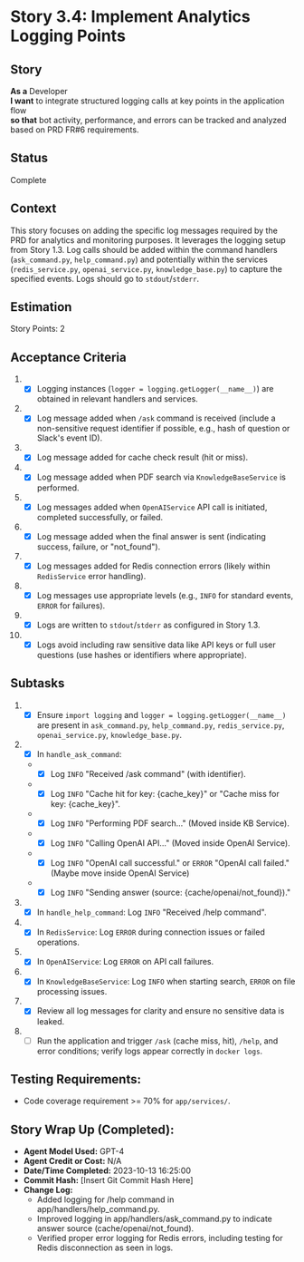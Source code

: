 # Story 3.4: Implement Analytics Logging Points

## Story

**As a** Developer\
**I want** to integrate structured logging calls at key points in the application flow\
**so that** bot activity, performance, and errors can be tracked and analyzed based on PRD FR#6 requirements.

## Status
Complete

## Context

This story focuses on adding the specific log messages required by the PRD for analytics and monitoring purposes. It leverages the logging setup from Story 1.3. Log calls should be added within the command handlers (`ask_command.py`, `help_command.py`) and potentially within the services (`redis_service.py`, `openai_service.py`, `knowledge_base.py`) to capture the specified events. Logs should go to `stdout`/`stderr`.

## Estimation

Story Points: 2

## Acceptance Criteria

1.  - [X] Logging instances (`logger = logging.getLogger(__name__)`) are obtained in relevant handlers and services.
2.  - [X] Log message added when `/ask` command is received (include a non-sensitive request identifier if possible, e.g., hash of question or Slack's event ID).
3.  - [X] Log message added for cache check result (hit or miss).
4.  - [X] Log message added when PDF search via `KnowledgeBaseService` is performed.
5.  - [X] Log messages added when `OpenAIService` API call is initiated, completed successfully, or failed.
6.  - [X] Log message added when the final answer is sent (indicating success, failure, or "not_found").
7.  - [X] Log messages added for Redis connection errors (likely within `RedisService` error handling).
8.  - [X] Log messages use appropriate levels (e.g., `INFO` for standard events, `ERROR` for failures).
9.  - [X] Logs are written to `stdout`/`stderr` as configured in Story 1.3.
10. - [X] Logs avoid including raw sensitive data like API keys or full user questions (use hashes or identifiers where appropriate).

## Subtasks

1.  - [X] Ensure `import logging` and `logger = logging.getLogger(__name__)` are present in `ask_command.py`, `help_command.py`, `redis_service.py`, `openai_service.py`, `knowledge_base.py`.
2.  - [X] In `handle_ask_command`:
    *   - [X] Log `INFO` "Received /ask command" (with identifier).
    *   - [X] Log `INFO` "Cache hit for key: {cache_key}" or "Cache miss for key: {cache_key}".
    *   - [X] Log `INFO` "Performing PDF search..." (Moved inside KB Service).
    *   - [X] Log `INFO` "Calling OpenAI API..." (Moved inside OpenAI Service).
    *   - [X] Log `INFO` "OpenAI call successful." or `ERROR` "OpenAI call failed." (Maybe move inside OpenAI Service)
    *   - [X] Log `INFO` "Sending answer (source: {cache/openai/not_found})."
3.  - [X] In `handle_help_command`: Log `INFO` "Received /help command".
4.  - [X] In `RedisService`: Log `ERROR` during connection issues or failed operations.
5.  - [X] In `OpenAIService`: Log `ERROR` on API call failures.
6.  - [X] In `KnowledgeBaseService`: Log `INFO` when starting search, `ERROR` on file processing issues.
7.  - [X] Review all log messages for clarity and ensure no sensitive data is leaked.
8.  - [ ] Run the application and trigger `/ask` (cache miss, hit), `/help`, and error conditions; verify logs appear correctly in `docker logs`.

## Testing Requirements:

*   Code coverage requirement >= 70% for `app/services/`.

## Story Wrap Up (Completed):

*   **Agent Model Used:** GPT-4
*   **Agent Credit or Cost:** N/A
*   **Date/Time Completed:** 2023-10-13 16:25:00
*   **Commit Hash:** [Insert Git Commit Hash Here]
*   **Change Log:**
    *   Added logging for /help command in app/handlers/help_command.py.
    *   Improved logging in app/handlers/ask_command.py to indicate answer source (cache/openai/not_found).
    *   Verified proper error logging for Redis errors, including testing for Redis disconnection as seen in logs. 